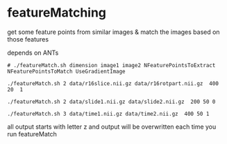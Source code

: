 featureMatching
===============

get some feature points from similar images &amp; match the images based on those features

depends on ANTs

`# ./featureMatch.sh dimension image1 image2 NFeaturePointsToExtract NFeaturePointsToMatch UseGradientImage `

`./featureMatch.sh 2 data/r16slice.nii.gz data/r16rotpart.nii.gz  400 20  1 `

`./featureMatch.sh 2 data/slide1.nii.gz data/slide2.nii.gz  200 50 0 `

`./featureMatch.sh 3 data/time1.nii.gz data/time2.nii.gz  400 50 1 `

all output starts with letter z and output will be overwritten each time you run featureMatch

